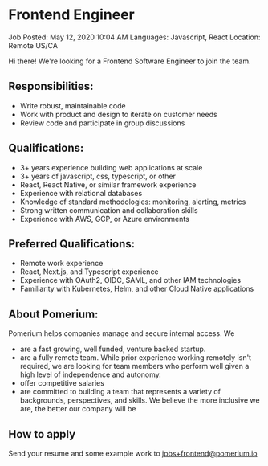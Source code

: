 # Frontend Engineer

Job Posted: May 12, 2020 10:04 AM Languages: Javascript, React Location: Remote US/CA

Hi there! We're looking for a Frontend Software Engineer to join the team.

## Responsibilities:

- Write robust, maintainable code
- Work with product and design to iterate on customer needs
- Review code and participate in group discussions

## Qualifications:

- 3+ years experience building web applications at scale
- 3+ years of javascript, css, typescript, or other
- React, React Native, or similar framework experience
- Experience with relational databases
- Knowledge of standard methodologies: monitoring, alerting, metrics
- Strong written communication and collaboration skills
- Experience with AWS, GCP, or Azure environments

## Preferred Qualifications:

- Remote work experience
- React, Next.js, and Typescript experience
- Experience with OAuth2, OIDC, SAML, and other IAM technologies
- Familiarity with Kubernetes, Helm, and other Cloud Native applications

## About Pomerium:

Pomerium helps companies manage and secure internal access. We

- are a fast growing, well funded, venture backed startup.
- are a fully remote team. While prior experience working remotely isn't required, we are looking for team members who perform well given a high level of independence and autonomy.
- offer competitive salaries
- are committed to building a team that represents a variety of backgrounds, perspectives, and skills. We believe the more inclusive we are, the better our company will be


## How to apply

Send your resume and some example work to jobs+frontend@pomerium.io
